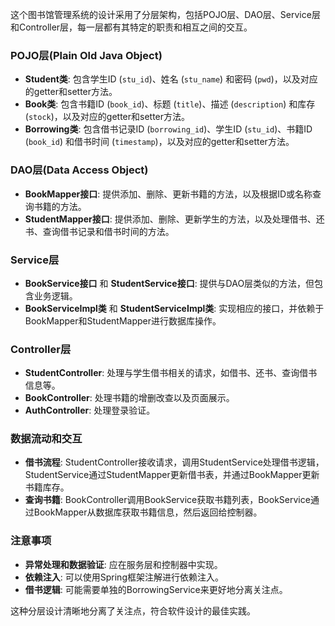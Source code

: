 这个图书馆管理系统的设计采用了分层架构，包括POJO层、DAO层、Service层和Controller层，每一层都有其特定的职责和相互之间的交互。

### POJO层(Plain Old Java Object)
- **Student类**: 包含学生ID (`stu_id`)、姓名 (`stu_name`) 和密码 (`pwd`)，以及对应的getter和setter方法。
- **Book类**: 包含书籍ID (`book_id`)、标题 (`title`)、描述 (`description`) 和库存 (`stock`)，以及对应的getter和setter方法。
- **Borrowing类**: 包含借书记录ID (`borrowing_id`)、学生ID (`stu_id`)、书籍ID (`book_id`) 和借书时间 (`timestamp`)，以及对应的getter和setter方法。

### DAO层(Data Access Object)
- **BookMapper接口**: 提供添加、删除、更新书籍的方法，以及根据ID或名称查询书籍的方法。
- **StudentMapper接口**: 提供添加、删除、更新学生的方法，以及处理借书、还书、查询借书记录和借书时间的方法。

### Service层
- **BookService接口** 和 **StudentService接口**: 提供与DAO层类似的方法，但包含业务逻辑。
- **BookServiceImpl类** 和 **StudentServiceImpl类**: 实现相应的接口，并依赖于BookMapper和StudentMapper进行数据库操作。

### Controller层
- **StudentController**: 处理与学生借书相关的请求，如借书、还书、查询借书信息等。
- **BookController**: 处理书籍的增删改查以及页面展示。
- **AuthController**: 处理登录验证。

### 数据流动和交互
- **借书流程**: StudentController接收请求，调用StudentService处理借书逻辑，StudentService通过StudentMapper更新借书表，并通过BookMapper更新书籍库存。
- **查询书籍**: BookController调用BookService获取书籍列表，BookService通过BookMapper从数据库获取书籍信息，然后返回给控制器。

### 注意事项
- **异常处理和数据验证**: 应在服务层和控制器中实现。
- **依赖注入**: 可以使用Spring框架注解进行依赖注入。
- **借书逻辑**: 可能需要单独的BorrowingService来更好地分离关注点。

这种分层设计清晰地分离了关注点，符合软件设计的最佳实践。